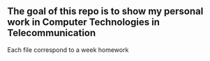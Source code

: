 ## The goal of this repo is to show my personal work in Computer Technologies in Telecommunication ##
Each file correspond to a week homework
